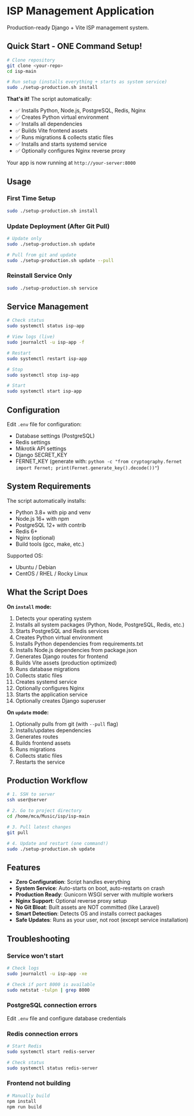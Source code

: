 # ISP Management Application

Production-ready Django + Vite ISP management system.

## Quick Start - ONE Command Setup!

```bash
# Clone repository
git clone <your-repo>
cd isp-main

# Run setup (installs everything + starts as system service)
sudo ./setup-production.sh install
```

**That's it!** The script automatically:
- ✅ Installs Python, Node.js, PostgreSQL, Redis, Nginx
- ✅ Creates Python virtual environment
- ✅ Installs all dependencies
- ✅ Builds Vite frontend assets
- ✅ Runs migrations & collects static files
- ✅ Installs and starts systemd service
- ✅ Optionally configures Nginx reverse proxy

Your app is now running at `http://your-server:8000`

## Usage

### First Time Setup
```bash
sudo ./setup-production.sh install
```

### Update Deployment (After Git Pull)
```bash
# Update only
sudo ./setup-production.sh update

# Pull from git and update
sudo ./setup-production.sh update --pull
```

### Reinstall Service Only
```bash
sudo ./setup-production.sh service
```

## Service Management

```bash
# Check status
sudo systemctl status isp-app

# View logs (live)
sudo journalctl -u isp-app -f

# Restart
sudo systemctl restart isp-app

# Stop
sudo systemctl stop isp-app

# Start
sudo systemctl start isp-app
```

## Configuration

Edit `.env` file for configuration:
- Database settings (PostgreSQL)
- Redis settings
- Mikrotik API settings
- Django SECRET_KEY
- FERNET_KEY (generate with: `python -c "from cryptography.fernet import Fernet; print(Fernet.generate_key().decode())"`)

## System Requirements

The script automatically installs:
- Python 3.8+ with pip and venv
- Node.js 16+ with npm
- PostgreSQL 12+ with contrib
- Redis 6+
- Nginx (optional)
- Build tools (gcc, make, etc.)

Supported OS:
- Ubuntu / Debian
- CentOS / RHEL / Rocky Linux

## What the Script Does

**On `install` mode:**
1. Detects your operating system
2. Installs all system packages (Python, Node, PostgreSQL, Redis, etc.)
3. Starts PostgreSQL and Redis services
4. Creates Python virtual environment
5. Installs Python dependencies from requirements.txt
6. Installs Node.js dependencies from package.json
7. Generates Django routes for frontend
8. Builds Vite assets (production optimized)
9. Runs database migrations
10. Collects static files
11. Creates systemd service
12. Optionally configures Nginx
13. Starts the application service
14. Optionally creates Django superuser

**On `update` mode:**
1. Optionally pulls from git (with `--pull` flag)
2. Installs/updates dependencies
3. Generates routes
4. Builds frontend assets
5. Runs migrations
6. Collects static files
7. Restarts the service

## Production Workflow

```bash
# 1. SSH to server
ssh user@server

# 2. Go to project directory
cd /home/mca/Music/isp/isp-main

# 3. Pull latest changes
git pull

# 4. Update and restart (one command!)
sudo ./setup-production.sh update
```

## Features

- **Zero Configuration**: Script handles everything
- **System Service**: Auto-starts on boot, auto-restarts on crash
- **Production Ready**: Gunicorn WSGI server with multiple workers
- **Nginx Support**: Optional reverse proxy setup
- **No Git Bloat**: Built assets are NOT committed (like Laravel)
- **Smart Detection**: Detects OS and installs correct packages
- **Safe Updates**: Runs as your user, not root (except service installation)

## Troubleshooting

### Service won't start
```bash
# Check logs
sudo journalctl -u isp-app -xe

# Check if port 8000 is available
sudo netstat -tulpn | grep 8000
```

### PostgreSQL connection errors
Edit `.env` file and configure database credentials

### Redis connection errors
```bash
# Start Redis
sudo systemctl start redis-server

# Check status
sudo systemctl status redis-server
```

### Frontend not building
```bash
# Manually build
npm install
npm run build
```